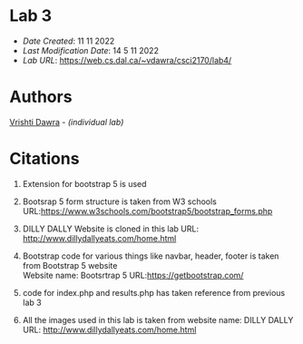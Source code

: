 

# Lab 3

* *Date Created*: 11 11 2022
* *Last Modification Date*: 14 5 11 2022
* *Lab URL*: https://web.cs.dal.ca/~vdawra/csci2170/lab4/

# Authors
 [Vrishti Dawra](vr829097@dal.ca) - *(individual lab)*


# Citations

1) Extension for bootstrap 5 is used
2)  Bootsrap 5 form structure is taken from W3 schools
    URL:https://www.w3schools.com/bootstrap5/bootstrap_forms.php
3) DILLY DALLY Website is cloned in this lab
   URL: http://www.dillydallyeats.com/home.html
4) Bootstrap code for various things like navbar, header, footer is taken from Bootstrap 5 website  
    Website name: Bootsrtrap 5
    URL:https://getbootstrap.com/
5) code for index.php and results.php has taken reference from previous lab 3

6) All the images used in this lab is taken from 
   website name: DILLY DALLY 
   URL: http://www.dillydallyeats.com/home.html


